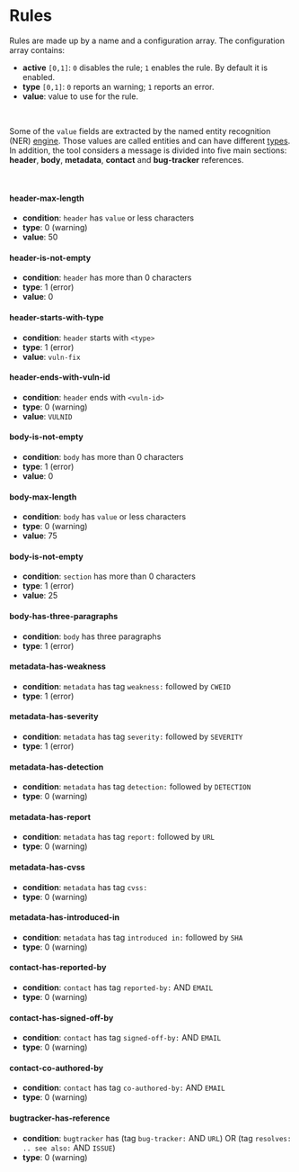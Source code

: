 # Rules

Rules are made up by a name and a configuration array. The configuration array contains:

* **active** ``[0,1]``: `0` disables the rule; `1` enables the rule. By default it is enabled.
* **type** ``[0,1]``: `0` reports an warning; `1` reports an error. 
* **value**: value to use for the rule.

<br>

Some of the `value` fields are extracted by the named entity recognition (NER) [engine](engine.md#architecture). Those values are called entities and can have different [types](engine.md#entities). In addition, the tool considers a message is divided into five main sections: **header**, **body**, **metadata**,
**contact** and **bug-tracker** references.   

<br>

#### header-max-length
* **condition**: `header` has `value` or less characters
* **type**: 0 (warning)
* **value**: 50


#### header-is-not-empty
* **condition**: `header` has more than 0 characters
* **type**: 1 (error)
* **value**: 0


#### header-starts-with-type

* **condition**: `header` starts with `<type>` 
* **type**: 1 (error)
* **value**: `vuln-fix`


#### header-ends-with-vuln-id

* **condition**: `header` ends with `<vuln-id>` 
* **type**: 0 (warning)
* **value**: `VULNID`


#### body-is-not-empty

* **condition**: `body` has more than 0 characters
* **type**: 1 (error)
* **value**: 0


#### body-max-length

* **condition**: `body` has `value` or less characters
* **type**: 0 (warning)
* **value**: 75


#### body-is-not-empty

* **condition**: `section` has more than 0 characters
* **type**: 1 (error)
* **value**: 25


#### body-has-three-paragraphs

* **condition**: `body` has three paragraphs
* **type**: 1 (error)


#### metadata-has-weakness

* **condition**: `metadata` has tag `weakness:` followed by `CWEID`
* **type**: 1 (error)


#### metadata-has-severity

* **condition**: `metadata` has tag `severity:` followed by `SEVERITY`
* **type**: 1 (error)


#### metadata-has-detection

* **condition**: `metadata` has tag `detection:` followed by `DETECTION`
* **type**: 0 (warning)


#### metadata-has-report

* **condition**: `metadata` has tag `report:` followed by `URL`
* **type**: 0 (warning)


#### metadata-has-cvss

* **condition**: `metadata` has tag `cvss:` 
* **type**: 0 (warning)


#### metadata-has-introduced-in

* **condition**: `metadata` has tag `introduced in:` followed by `SHA` 
* **type**: 0 (warning)


#### contact-has-reported-by

* **condition**: `contact` has tag `reported-by:` AND `EMAIL`
* **type**: 0 (warning)


#### contact-has-signed-off-by

* **condition**: `contact` has tag `signed-off-by:` AND `EMAIL`
* **type**: 0 (warning)


#### contact-co-authored-by

* **condition**: `contact` has tag `co-authored-by:` AND `EMAIL`
* **type**: 0 (warning)

#### bugtracker-has-reference

* **condition**: `bugtracker` has (tag `bug-tracker:` AND `URL`) OR (tag `resolves: .. see also:` AND `ISSUE`)
* **type**: 0 (warning)